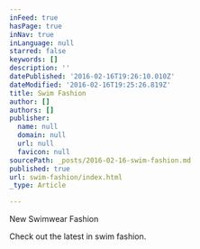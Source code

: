 ```yaml
---
inFeed: true
hasPage: true
inNav: true
inLanguage: null
starred: false
keywords: []
description: ''
datePublished: '2016-02-16T19:26:10.010Z'
dateModified: '2016-02-16T19:25:26.819Z'
title: Swim Fashion
author: []
authors: []
publisher:
  name: null
  domain: null
  url: null
  favicon: null
sourcePath: _posts/2016-02-16-swim-fashion.md
published: true
url: swim-fashion/index.html
_type: Article

---
```

New Swimwear Fashion

Check out the latest in swim fashion.